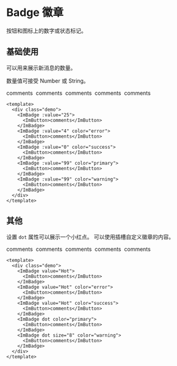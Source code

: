# Badge 徽章

按钮和图标上的数字或状态标记。

## 基础使用

可以用来展示新消息的数量。

数量值可接受 Number 或 String。

<style scoped>
  .demo {
    display: flex;
    flex-wrap: wrap;
    gap: 8px;
  }
  </style>

 <div class="demo">
  <ImBadge :value="25">
    <ImButton>comments</ImButton>
  </ImBadge>
  <ImBadge :value="4" color="error">
    <ImButton>comments</ImButton>
  </ImBadge>
  <ImBadge :value="0" color="success">
    <ImButton>comments</ImButton>
  </ImBadge>
  <ImBadge :value="99" color="primary">
    <ImButton>comments</ImButton>
  </ImBadge>
    <ImBadge :value="99" color="warning">
    <ImButton>comments</ImButton>
  </ImBadge>
 </div>

```vue
<template>
  <div class="demo">
    <ImBadge :value="25">
      <ImButton>comments</ImButton>
    </ImBadge>
    <ImBadge :value="4" color="error">
      <ImButton>comments</ImButton>
    </ImBadge>
    <ImBadge :value="0" color="success">
      <ImButton>comments</ImButton>
    </ImBadge>
    <ImBadge :value="99" color="primary">
      <ImButton>comments</ImButton>
    </ImBadge>
    <ImBadge :value="99" color="warning">
      <ImButton>comments</ImButton>
    </ImBadge>
  </div>
</template>
```

## 其他

设置 `dot` 属性可以展示一个小红点。
可以使用插槽自定义徽章的内容。

 <div class="demo">
  <ImBadge value="Hot">
    <ImButton>comments</ImButton>
  </ImBadge>
  <ImBadge value="Hot" color="error">
    <ImButton>comments</ImButton>
  </ImBadge>
  <ImBadge value="Hot" color="success">
    <ImButton>comments</ImButton>
  </ImBadge>
  <ImBadge dot color="primary">
    <ImButton>comments</ImButton>
  </ImBadge>
    <ImBadge dot size="8" color="warning">
    <ImButton>comments</ImButton>
  </ImBadge>
 </div>

```vue
<template>
  <div class="demo">
    <ImBadge value="Hot">
      <ImButton>comments</ImButton>
    </ImBadge>
    <ImBadge value="Hot" color="error">
      <ImButton>comments</ImButton>
    </ImBadge>
    <ImBadge value="Hot" color="success">
      <ImButton>comments</ImButton>
    </ImBadge>
    <ImBadge dot color="primary">
      <ImButton>comments</ImButton>
    </ImBadge>
    <ImBadge dot size="8" color="warning">
      <ImButton>comments</ImButton>
    </ImBadge>
  </div>
</template>
```
